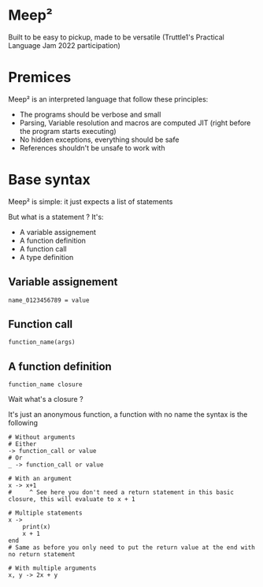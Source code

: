 # Meep²
Built to be easy to pickup, made to be versatile (Truttle1's Practical Language Jam 2022 participation)

# Premices
Meep² is an interpreted language that follow these principles:
- The programs should be verbose and small
- Parsing, Variable resolution and macros are computed JIT (right before the program starts executing)
- No hidden exceptions, everything should be safe
- References shouldn't be unsafe to work with

# Base syntax
Meep² is simple: it just expects a list of statements  

But what is a statement ? It's:
- A variable assignement
- A function definition
- A function call
- A type definition

## Variable assignement
```
name_0123456789 = value
```

## Function call
```
function_name(args)
```

## A function definition
```
function_name closure
```

Wait what's a closure ?  

It's just an anonymous function, a function with no name the syntax is the following

```
# Without arguments
# Either
-> function_call or value
# Or
_ -> function_call or value

# With an argument
x -> x+1
#     ^ See here you don't need a return statement in this basic closure, this will evaluate to x + 1

# Multiple statements
x -> 
    print(x)
    x + 1
end
# Same as before you only need to put the return value at the end with no return statement

# With multiple arguments
x, y -> 2x + y
```

